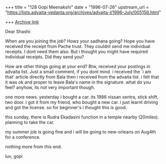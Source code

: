 +++
title = "128 Gopi Meenakshi"
date = "1996-07-26"
upstream_url = "https://lists.advaita-vedanta.org/archives/advaita-l/1996-July/005156.html"

+++
[Archive link](https://lists.advaita-vedanta.org/archives/advaita-l/1996-July/005156.html)

Dear Shashi:

   When are you joining the job? Howz your sadhana going? Hope
you have received the receipt from  Pache trust. They couldnt send
me individual receipts. I dont need them also. But i thought you
might have required individual receipts. Did they send you?

 How are other things going at your end?
Btw, received your postings in advaita list. Just a small comment,
if you dont mind.
i received the `i am that' article directly from Bala then i received
from the advaita list.
  i felt that it was ok and proper to leave Bala's name in the signature.
what do you feel? anyhow, its not very important though.

one more news. yesterday i bought a car. its 1986 nissan sentra, stick shift,
two door.  i got it from my friend, who bought a new car.
i just learnt driving and got the license. so for beginner's i thought this
is good.

 this sunday, there is Rudra Ekadasini function in a  temple nearby (20miles).
planning to take the car.

 my summer job is going fine and i will be going to new-orleans on Aug4th
for a conference.

nothing more from this end.

luv,
gopi

